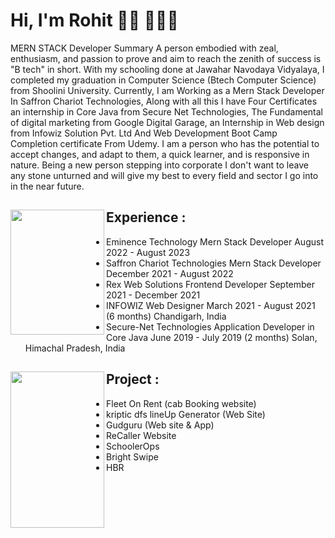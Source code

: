 # Hi, I'm Rohit 👋🏾 👩🏾‍💻


MERN STACK Developer  Summary A person embodied with zeal, enthusiasm, and passion to prove and aim to reach the zenith of success is "B tech" in short. With my schooling done at Jawahar Navodaya Vidyalaya, I completed my graduation in Computer Science (Btech Computer Science) from Shoolini University. Currently, I am Working as a Mern Stack Developer In Saffron Chariot Technologies, Along with all this I have Four Certificates an internship in Core Java from Secure Net Technologies, The Fundamental of digital marketing from Google Digital Garage, an Internship in Web design from Infowiz Solution Pvt. Ltd And Web Development Boot Camp Completion certificate From Udemy. I am a person who has the potential to accept changes, and adapt to them, a quick learner, and is responsive in nature. Being a new person stepping into corporate I don't want to leave any stone unturned and will give my best to every field and sector I go into in the near future.


## Experience : <a href="https://github.com/rohitbansal11/My_Profile"><img align="left" width="150" height="200" src="https://res.cloudinary.com/djqw1f0jn/image/upload/v1666240627/pngegg_zkuzc5.png"></a>
- Eminence Technology Mern Stack Developer August 2022 - August 2023  
- Saffron Chariot Technologies Mern Stack Developer December 2021 - August 2022
- Rex Web Solutions Frontend Developer September 2021 - December 2021 
- INFOWIZ Web Designer March 2021 - August 2021 (6 months) Chandigarh, India
- Secure-Net Technologies Application Developer in Core Java June 2019 - July 2019 (2 months) Solan, Himachal Pradesh, India

## Project  : <a href="https://github.com/rohitbansal11/My_Profile"><img align="left" width="150" height="250" src="https://res.cloudinary.com/djqw1f0jn/image/upload/v1666240627/pngegg_zkuzc5.png"></a>
- Fleet On Rent (cab Booking website)  
- kriptic dfs lineUp Generator (Web Site)
- Gudguru (Web site & App)
- ReCaller Website
- SchoolerOps
- Bright Swipe
- HBR
  
